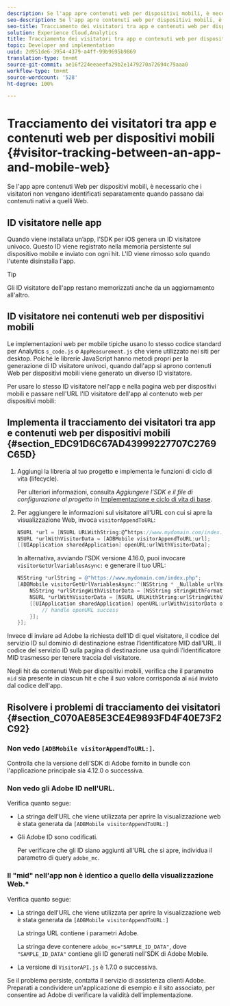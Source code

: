 ```yaml
---
description: Se l'app apre contenuti web per dispositivi mobili, è necessario che i visitatori non vengano identificati separatamente quando passano dai contenuti nativi a quelli web.
seo-description: Se l'app apre contenuti web per dispositivi mobili, è necessario che i visitatori non vengano identificati separatamente quando passano dai contenuti nativi a quelli web.
seo-title: Tracciamento dei visitatori tra app e contenuti web per dispositivi mobili
solution: Experience Cloud,Analytics
title: Tracciamento dei visitatori tra app e contenuti web per dispositivi mobili
topic: Developer and implementation
uuid: 2d951de6-3954-4379-a4ff-99b9695b9869
translation-type: tm+mt
source-git-commit: ae16f224eeaeefa29b2e1479270a72694c79aaa0
workflow-type: tm+mt
source-wordcount: '528'
ht-degree: 100%

---
```



# Tracciamento dei visitatori tra app e contenuti web per dispositivi mobili {#visitor-tracking-between-an-app-and-mobile-web}

Se l&#39;app apre contenuti Web per dispositivi mobili, è necessario che i visitatori non vengano identificati separatamente quando passano dai contenuti nativi a quelli Web.

## ID visitatore nelle app

Quando viene installata un’app, l’SDK per iOS genera un ID visitatore univoco. Questo ID viene registrato nella memoria persistente sul dispositivo mobile e inviato con ogni hit. L&#39;ID viene rimosso solo quando l&#39;utente disinstalla l&#39;app.

>[!TIP]
>
>Gli ID visitatore dell&#39;app restano memorizzati anche da un aggiornamento all&#39;altro.

## ID visitatore nei contenuti web per dispositivi mobili

Le implementazioni web per mobile tipiche usano lo stesso codice standard per Analytics `s_code.js` o `AppMeasurement.js` che viene utilizzato nei siti per desktop. Poiché le librerie JavaScript hanno metodi propri per la generazione di ID visitatore univoci, quando dall&#39;app si aprono contenuti Web per dispositivi mobili viene generato un diverso ID visitatore.

Per usare lo stesso ID visitatore nell&#39;app e nella pagina web per dispositivi mobili e passare nell&#39;URL l&#39;ID visitatore dell&#39;app al contenuto web per dispositivi mobili:

## Implementa il tracciamento dei visitatori tra app e contenuti web per dispositivi mobili {#section_EDC91D6C67AD43999227707C2769C65D}

1. Aggiungi la libreria al tuo progetto e implementa le funzioni di ciclo di vita (lifecycle).

   Per ulteriori informazioni, consulta *Aggiungere l’SDK e il file di configurazione al progetto* in [Implementazione e ciclo di vita di base](/help/ios/getting-started/dev-qs.md).
1. Per aggiungere le informazioni sul visitatore all&#39;URL con cui si apre la visualizzazione Web, invoca `visitorAppendToURL`:

   ```objective-c
   NSURL *url = [NSURL URLWithString:@”https://www.mydomain.com/index.php"]; 
   NSURL *urlWithVisitorData = [ADBMobile visitorAppendToURL:url]; 
   [[UIApplication sharedApplication] openURL:urlWithVisitorData];
   ```

   In alternativa, avviando l&#39;SDK versione 4.16.0, puoi invocare `visitorGetUrlVariablesAsync:` e generare il tuo URL:

   ```objective-c
   NSString *urlString = @"https://www.mydomain.com/index.php"; 
   [ADBMobile visitorGetUrlVariablesAsync:^(NSString * _Nullable urlVariables) { 
       NSString *urlStringWithVisitorData = [NSString stringWithFormat:@"%@?%@", urlString, urlVariables]; 
       NSURL *urlWithVisitorData = [NSURL URLWithString:urlStringWithVisitorData]; 
       [[UIApplication sharedApplication] openURL:urlWithVisitorData options:@{} completionHandler:^(BOOL success) { 
           // handle openURL success 
       }]; 
   }];
   ```

Invece di inviare ad Adobe la richiesta dell’ID di quel visitatore, il codice del servizio ID sul dominio di destinazione estrae l’identificatore MID dall’URL. Il codice del servizio ID sulla pagina di destinazione usa quindi l’identificatore MID trasmesso per tenere traccia del visitatore.

Negli hit da contenuti Web per dispositivi mobili, verifica che il parametro `mid` sia presente in ciascun hit e che il suo valore corrisponda al `mid` inviato dal codice dell&#39;app.

## Risolvere i problemi di tracciamento dei visitatori {#section_C070AE85E3CE4E9893FD4F40E73F2C92}

### Non vedo `[ADBMobile visitorAppendToURL:]`.

Controlla che la versione dell&#39;SDK di Adobe fornito in bundle con l&#39;applicazione principale sia 4.12.0 o successiva.

### Non vedo gli Adobe ID nell&#39;URL.

Verifica quanto segue:

* La stringa dell&#39;URL che viene utilizzata per aprire la visualizzazione web è stata generata da  `[ADBMobile visitorAppendToURL:]`

* Gli Adobe ID sono codificati.

   Per verificare che gli ID siano aggiunti all&#39;URL che si apre, individua il parametro di query `adobe_mc`.

### Il &quot;mid&quot; nell&#39;app non è identico a quello della visualizzazione Web.*

Verifica quanto segue:

* La stringa dell&#39;URL che viene utilizzata per aprire la visualizzazione web è stata generata da `[ADBMobile visitorAppendToURL:]`

   La stringa URL contiene i parametri Adobe.

   La stringa deve contenere `adobe_mc="SAMPLE_ID_DATA"`, dove `"SAMPLE_ID_DATA"` contiene gli ID generati nell&#39;SDK di Adobe Mobile.

* La versione di `VisitorAPI.js` è 1.7.0 o successiva.

Se il problema persiste, contatta il servizio di assistenza clienti Adobe. Preparati a condividere un&#39;applicazione di esempio e il sito associato, per consentire ad Adobe di verificare la validità dell&#39;implementazione.
